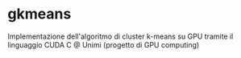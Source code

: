 # gkmeans
Implementazione dell'algoritmo di cluster k-means su GPU tramite il linguaggio CUDA C @ Unimi (progetto di GPU computing)
